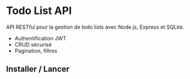 # Todo List API

API RESTful pour la gestion de todo lists avec Node.js, Express et SQLite.
- Authentification JWT
- CRUD sécurisé
- Pagination, filtres

## Installer / Lancer
